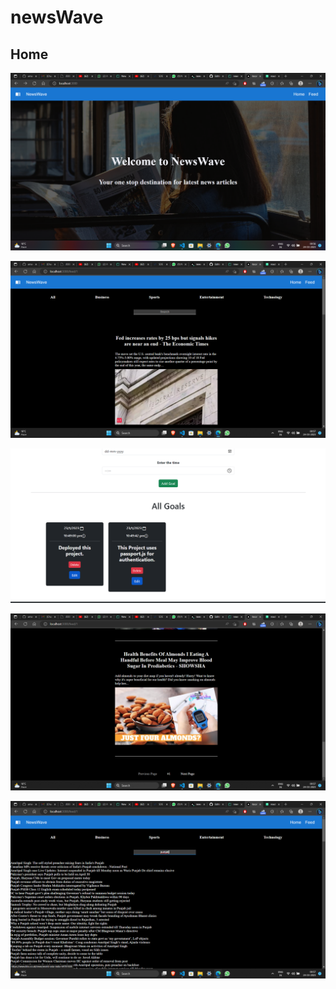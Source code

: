 ﻿
# newsWave

## Home 

![App Screenshot](https://github.com/aman7heaven/news_nextjs/blob/main/images/Screenshot%20(121).png?raw=true)



![App Screenshot](https://github.com/aman7heaven/news_nextjs/blob/main/images/Screenshot%20(122).png?raw=true)



![App Screenshot](https://github.com/aman7heaven/GoalMinder_FullStack_webapp/blob/main/web_images/home2.png?raw=true)

![App Screenshot](https://github.com/aman7heaven/news_nextjs/blob/main/images/Screenshot%20(123).png?raw=true)



![App Screenshot](https://github.com/aman7heaven/news_nextjs/blob/main/images/Screenshot%20(124).png?raw=true)



